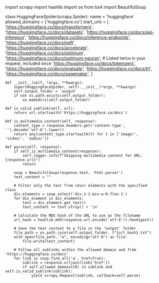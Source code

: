 import scrapy
import hashlib
import os
from bs4 import BeautifulSoup

class HuggingFaceSpider(scrapy.Spider):
    name = 'huggingface'
    allowed_domains = ['huggingface.co']
    start_urls = [
        'https://huggingface.co/docs/transformers',
        'https://huggingface.co/docs/datasets',
        'https://huggingface.co/docs/api-inference',
        'https://huggingface.co/docs/inference-endpoints',
        'https://huggingface.co/docs/peft',
        'https://huggingface.co/docs/accelerate',
        'https://huggingface.co/docs/optimum',
        'https://huggingface.co/docs/optimum-neuron',  # Listed twice in your request, included once
        'https://huggingface.co/docs/tokenizers',
        'https://huggingface.co/docs/evaluate',
        'https://huggingface.co/docs/trl',
        'https://huggingface.co/docs/sagemaker',
    ]

    def __init__(self, *args, **kwargs):
        super(HuggingFaceSpider, self).__init__(*args, **kwargs)
        self.output_folder = 'output'
        if not os.path.exists(self.output_folder):
            os.makedirs(self.output_folder)

    def is_valid_sublink(self, url):
        return url.startswith('https://huggingface.co/docs')

    def is_multimedia_content(self, response):
        content_type = response.headers.get('content-type', '').decode('utf-8').lower()
        return any(content_type.startswith(t) for t in ['image/', 'video/', 'audio/'])

    def parse(self, response):
        if self.is_multimedia_content(response):
            self.logger.info(f"Skipping multimedia content for URL: {response.url}")
            return

        soup = BeautifulSoup(response.text, 'html.parser')
        text_content = ""

        # Filter only the text from <div> elements with the specified class
        div_elements = soup.select('div.z-1.min-w-0.flex-1')
        for div_element in div_elements:
            text = div_element.get_text()
            text_content += text.strip() + '\n'

        # Calculate the MD5 hash of the URL to use as the filename
        url_hash = hashlib.md5(response.url.encode('utf-8')).hexdigest()

        # Save the text content to a file in the 'output' folder
        file_path = os.path.join(self.output_folder, f"{url_hash}.txt")
        with open(file_path, "w", encoding="utf-8") as file:
            file.write(text_content)

        # Follow all sublinks within the allowed domain and from 'https://huggingface.co/docs'
        for link in soup.find_all('a', href=True):
            sublink = response.urljoin(link['href'])
            if self.allowed_domains[0] in sublink and self.is_valid_sublink(sublink):
                yield scrapy.Request(sublink, callback=self.parse)
